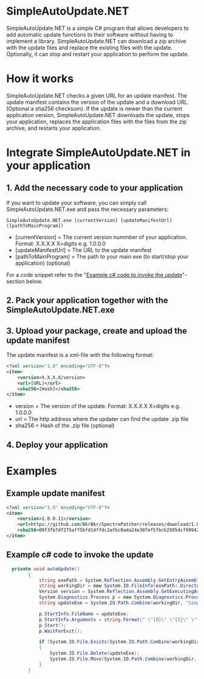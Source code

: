 # SimpleAutoUpdate.NET
SimpleAutoUpdate.NET is a simple C# program that allows developers to add automatic update functions to their software without having to implement a library. SimpleAutoUpdate.NET can download a zip archive with the update files and replace the existing files with the update. Optionally, it can stop and restart your application to perform the update.

# How it works
SimpleAutoUpdate.NET checks a given URL for an update manifest. The update manifest contains the version of the update and a download URL. (Optional a sha256 checksum). If the update is newer than the current application version, SimpleAutoUpdate.NET downloads the update, stops your application, replaces the application files with the files from the zip archive, and restarts your application.

# Integrate SimpleAutoUpdate.NET in your application

## 1. Add the necessary code to your application
If you want to update your software, you can simply call SimpleAutoUpdate.NET.exe and pass the necessary parameters:

```console
SimpleAutoUpdate.NET.exe [currentVersion] [updateManifestUrl] ([pathToMainProgram])
```

* \[currentVersion] = The current version nummber of your application. Format: X.X.X.X X=digits e.g. 1.0.0.0
* \[updateManifestUrl] = The URL to the update manifest
* \[pathToMainProgram] = The path to your main exe (to start/stop your application) (optional)

For a code snippet refer to the "[Example c# code to invoke the update](#example-c-code-to-invoke-the-update)"-section below.

## 2. Pack your application together with the SimpleAutoUpdate.NET.exe

## 3. Upload your package, create and upload the update manifest
The update manifest is a xml-file with the following format:

```xml
<?xml version="1.0" encoding="UTF-8"?>
<item>
    <version>X.X.X.X/version>
    <url>[URL]</url>
    <sha256>[Hash]</sha256>
</item>
```

* version = The version of the update. Format: X.X.X.X X=digits e.g. 1.0.0.0
* url = The http address where the updater can find the update .zip file
* sha256 = Hash of the .zip file (optional)

## 4. Deploy your application

# Examples

## Example update manifest
```xml
<?xml version="1.0" encoding="UTF-8"?>
<item>
    <version>1.0.0.11</version>
    <url>https://github.com/BkrBkr/SpectrePatcher/releases/download/1.0.0.11/SpectrePatcher.zip</url>
    <sha256>09f3fb7df275aff5bfd14ffdc2afbc0ada24e307ef5fbcb2995dcf999423fac9</sha256>
</item>
```

## Example c# code to invoke the update

```csharp
  private void autoUpdate()
        {
            string exePath = System.Reflection.Assembly.GetEntryAssembly().Location;
            string workingDir = new System.IO.FileInfo(exePath).Directory.FullName;
            Version version = System.Reflection.Assembly.GetExecutingAssembly().GetName().Version;
            System.Diagnostics.Process p = new System.Diagnostics.Process();
            string updateExe = System.IO.Path.Combine(workingDir, "SimpleAutoUpdate.NET.exe");

            p.StartInfo.FileName = updateExe;
            p.StartInfo.Arguments = string.Format(" \"{0}\" \"{1}\" \"{2}\" ", version.ToString(), "https://raw.githubusercontent.com/BkrBkr/SpectrePatcher/master/update.xml", exePath);
            p.Start();
            p.WaitForExit();

            if (System.IO.File.Exists(System.IO.Path.Combine(workingDir, "SimpleAutoUpdate.NET.exe.update")))
            {
                System.IO.File.Delete(updateExe);
                System.IO.File.Move(System.IO.Path.Combine(workingDir, "SimpleAutoUpdate.NET.exe.update"), updateExe);
            }
        }
```

